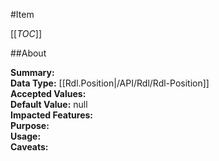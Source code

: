 #Item

[[_TOC_]]

##About

**Summary:**   
**Data Type:** [[Rdl.Position|/API/Rdl/Rdl-Position]]  
**Accepted Values:**   
**Default Value:** null  
**Impacted Features:**   
**Purpose:**   
**Usage:**   
**Caveats:**   

